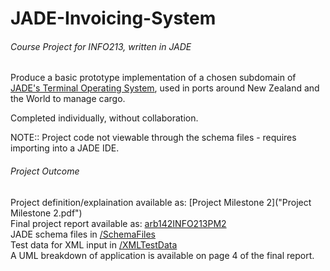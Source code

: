 # JADE-Invoicing-System
###### Course Project for INFO213, written in JADE
Produce a basic prototype implementation of a chosen subdomain of [JADE's Terminal Operating System](https://www.jadelogistics.com/products/master-terminal/),
used in ports around New Zealand and the World to manage cargo.

Completed individually, without collaboration.

NOTE:: Project code not viewable through the schema files - requires importing into a JADE IDE.

###### Project Outcome
Project definition/explaination available as: [Project Milestone 2]("Project Milestone 2.pdf")\
Final project report available as: [arb142INFO213PM2](arb142INFO213PM2.pdf)\
JADE schema files in [/SchemaFiles](/SchemaFiles)\
Test data for XML input in [/XMLTestData](/XMLTestData)\
A UML breakdown of application is available on page 4 of the final report.
